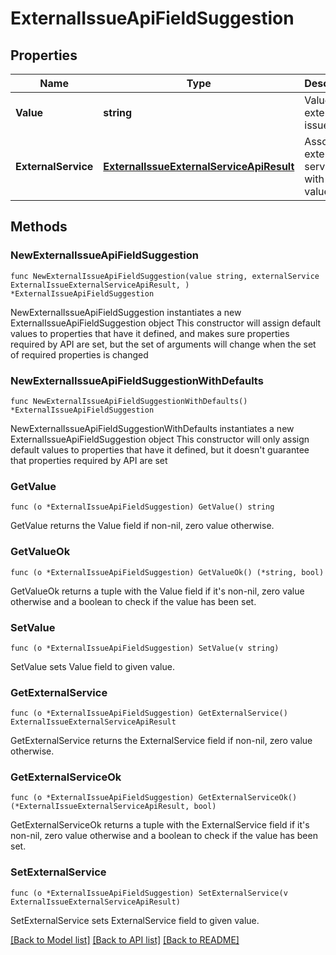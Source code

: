 # ExternalIssueApiFieldSuggestion

## Properties

Name | Type | Description | Notes
------------ | ------------- | ------------- | -------------
**Value** | **string** | Value of the external issue field | 
**ExternalService** | [**ExternalIssueExternalServiceApiResult**](ExternalIssueExternalServiceApiResult.md) | Associated external service with this value | 

## Methods

### NewExternalIssueApiFieldSuggestion

`func NewExternalIssueApiFieldSuggestion(value string, externalService ExternalIssueExternalServiceApiResult, ) *ExternalIssueApiFieldSuggestion`

NewExternalIssueApiFieldSuggestion instantiates a new ExternalIssueApiFieldSuggestion object
This constructor will assign default values to properties that have it defined,
and makes sure properties required by API are set, but the set of arguments
will change when the set of required properties is changed

### NewExternalIssueApiFieldSuggestionWithDefaults

`func NewExternalIssueApiFieldSuggestionWithDefaults() *ExternalIssueApiFieldSuggestion`

NewExternalIssueApiFieldSuggestionWithDefaults instantiates a new ExternalIssueApiFieldSuggestion object
This constructor will only assign default values to properties that have it defined,
but it doesn't guarantee that properties required by API are set

### GetValue

`func (o *ExternalIssueApiFieldSuggestion) GetValue() string`

GetValue returns the Value field if non-nil, zero value otherwise.

### GetValueOk

`func (o *ExternalIssueApiFieldSuggestion) GetValueOk() (*string, bool)`

GetValueOk returns a tuple with the Value field if it's non-nil, zero value otherwise
and a boolean to check if the value has been set.

### SetValue

`func (o *ExternalIssueApiFieldSuggestion) SetValue(v string)`

SetValue sets Value field to given value.


### GetExternalService

`func (o *ExternalIssueApiFieldSuggestion) GetExternalService() ExternalIssueExternalServiceApiResult`

GetExternalService returns the ExternalService field if non-nil, zero value otherwise.

### GetExternalServiceOk

`func (o *ExternalIssueApiFieldSuggestion) GetExternalServiceOk() (*ExternalIssueExternalServiceApiResult, bool)`

GetExternalServiceOk returns a tuple with the ExternalService field if it's non-nil, zero value otherwise
and a boolean to check if the value has been set.

### SetExternalService

`func (o *ExternalIssueApiFieldSuggestion) SetExternalService(v ExternalIssueExternalServiceApiResult)`

SetExternalService sets ExternalService field to given value.



[[Back to Model list]](../README.md#documentation-for-models) [[Back to API list]](../README.md#documentation-for-api-endpoints) [[Back to README]](../README.md)


